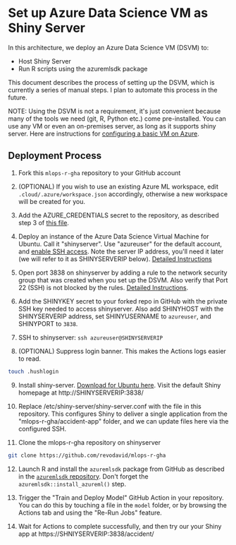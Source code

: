 # Set up Azure Data Science VM as Shiny Server

In this architecture, we deploy an Azure Data Science VM (DSVM) to:

* Host Shiny Server
* Run R scripts using the azuremlsdk package

This document describes the process of setting up the DSVM, which is currently a series of manual steps.
I plan to automate this process in the future.

NOTE: Using the DSVM is not a requirement, it's just convenient because many of the tools we need (git, R, Python etc.) come pre-installed. You can use any VM or even an on-premises server, as long as it supports shiny server. Here are instructions for [configuring a basic VM on Azure](https://canovasjm.netlify.app/2020/01/08/deploy-you-own-shiny-server-on-azure/).

## Deployment Process

1. Fork this `mlops-r-gha` repository to your GitHub account

1. (OPTIONAL) If you wish to use an existing Azure ML workspace, edit `.cloud/.azure/workspace.json` accordingly, otherwise a new workspace will be created for you.

1. Add the AZURE_CREDENTIALS secret to the repository, as described step 3 of [this file](https://github.com/machine-learning-apps/ml-template-azure/blob/master/README.md).

1. Deploy an instance of the Azure Data Science Virtual Machine for Ubuntu. Call it "shinyserver". Use "azureuser" for the default account, and [enable SSH access](https://docs.microsoft.com/en-us/azure/virtual-machines/linux/mac-create-ssh-keys?WT.mc_id=aiml-2093-davidsmi). Note the server IP address, you'll need it later (we will refer to it as SHINYSERVERIP below). [Detailed Instructions](https://docs.microsoft.com/en-us/azure/machine-learning/data-science-virtual-machine/dsvm-ubuntu-intro?WT.mc_id=aiml-2093-davidsmi)

1. Open port 3838 on shinyserver by adding a rule to the network security group that was created when you set up the DSVM. Also verify that Port 22 (SSH) is not blocked by the rules. [Detailed Instructions](https://docs.microsoft.com/azure/virtual-network/manage-network-security-group?WT.mc_id=aiml-2093-davidsmi). 

1. Add the SHINYKEY secret to your forked repo in GitHub with the private SSH key needed to access shinyserver. Also add SHINYHOST with the SHINYSERVERIP address, set SHINYUSERNAME to `azureuser`, and SHINYPORT to `3838`.

1. SSH to shinyserver: `ssh azureuser@SHINYSERVERIP`

1. (OPTIONAL) Suppress login banner. This makes the Actions logs easier to read.  
```bash
touch .hushlogin
```

9. Install shiny-server. [Download for Ubuntu here](https://rstudio.com/products/shiny/download-server/ubuntu/). Visit the default Shiny homepage at http://SHINYSERVERIP:3838/

1. Replace /etc/shiny-server/shiny-server.conf with the file in this repository. This configures Shiny to deliver a single application from the "mlops-r-gha/accident-app" folder, and we can update files here via the configured SSH.

1. Clone the mlops-r-gha repository on shinyserver
```bash
git clone https://github.com/revodavid/mlops-r-gha
```

12. Launch R and install the `azuremlsdk` package from GitHub as described in the [`azuremlsdk` repository](https://github.com/Azure/azureml-sdk-for-r). Don't forget the `azuremlsdk::install_azureml()` step.

13. Trigger the "Train and Deploy Model" GitHub Action in your repository. You can do this by touching a file in the `model` folder, or by browsing the Actions tab and using the "Re-Run Jobs" feature.

14. Wait for Actions to complete successfully, and then try our your Shiny app at https://SHNIYSERVERIP:3838/accident/














